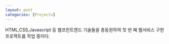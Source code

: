 ```yaml
---
layout: post
categories: [Projects]
---
```


HTML,CSS,Javascript 등 웹프런트엔드 기술들을 총동원하여 첫 번 째 웹서비스 구현 프로젝트를 작업 중이다. 
